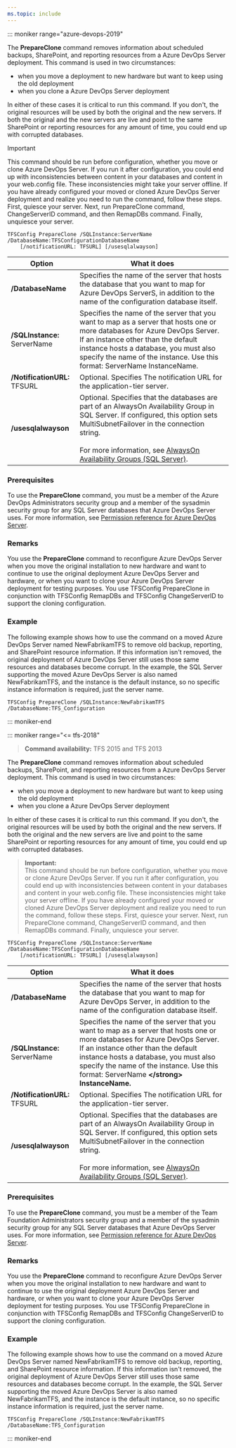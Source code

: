```yaml
---
ms.topic: include
---
```


::: moniker range="azure-devops-2019"

The **PrepareClone** command removes information about scheduled backups, SharePoint,
and reporting resources from a Azure DevOps Server deployment.
This command is used in two circumstances:

- when you move a deployment to new hardware but want to keep using the old deployment
- when you clone a Azure DevOps Server deployment

In either of these cases it is critical to run this command.
If you don't, the original resources will be used by both the original and the new servers.
If both the original and the new servers are live and point to the same SharePoint or reporting resources for any amount of time,
you could end up with corrupted databases.

> [!IMPORTANT]
> This command should be run before configuration, whether you move or clone Azure DevOps Server.
> If you run it after configuration, you could end up with inconsistencies between content in your databases and content in your web.config file.
> These inconsistencies might take your server offline.
> If you have already configured your moved or cloned Azure DevOps Server deployment and realize you need to run the command, follow these steps.
> First, quiesce your server. Next, run PrepareClone command, ChangeServerID command, and then RemapDBs command. Finally, unquiesce your server.

```
TFSConfig PrepareClone /SQLInstance:ServerName /DatabaseName:TFSConfigurationDatabaseName
	[/notificationURL: TFSURL] [/usesqlalwayson]
```

<table>
	<thead>
		<tr>
			<th>Option</th>
			<th>What it does</th>
		</tr>
	</thead>
	<tbody>
		<tr>
			<td><strong>/DatabaseName</strong></td>
			<td>Specifies the name of the server that hosts the database that you want to map for Azure DevOps ServerS, in addition to the name of the configuration database itself.</td>
		</tr>
		<tr>
			<td><strong>/SQLInstance:</strong> ServerName</td>
			<td>
				Specifies the name of the server that you want to map as a server that hosts one or more databases for Azure DevOps Server.
				If an instance other than the default instance hosts a database, you must also specify the name of the instance.
                Use this format: ServerName InstanceName.
			</td>
		</tr>
		<tr>
			<td><strong>/NotificationURL:</strong> TFSURL</td>
			<td>Optional. Specifies The notification URL for the application-tier server.</td>
		</tr>
		<tr>
			<td><strong>/usesqlalwayson</strong></td>
			<td>
				Optional. Specifies that the databases are part of an AlwaysOn Availability Group in SQL Server.
				If configured, this option sets MultiSubnetFailover in the connection string.<br/><br/>
				For more information, see <a href="http://msdn.microsoft.com/library/hh510230.aspx">AlwaysOn Availability Groups (SQL Server)</a>.
			</td>
		</tr>
	</tbody>
</table>

### Prerequisites

To use the **PrepareClone** command, you must be a member of the Azure DevOps Administrators security group and a member of the sysadmin security group for any SQL Server databases that Azure DevOps Server uses.
For more information, see [Permission reference for Azure DevOps Server](/azure/devops/security/permissions).

### Remarks

You use the **PrepareClone** command to reconfigure Azure DevOps Server when you move the original installation to new hardware and want to continue to use the original deployment Azure DevOps Server and hardware, or when you want to clone your Azure DevOps Server deployment for testing purposes. You use TFSConfig PrepareClone in conjunction with TFSConfig RemapDBs and TFSConfig ChangeServerID to support the cloning configuration.

### Example

The following example shows how to use the command on a moved Azure DevOps Server named NewFabrikamTFS to remove old backup, reporting, and SharePoint resource information. If this information isn't removed, the original deployment of Azure DevOps Server still uses those same resources and databases become corrupt. In the example, the SQL Server supporting the moved Azure DevOps Server is also named NewFabrikamTFS, and the instance is the default instance, so no specific instance information is required, just the server name.

```
TFSConfig PrepareClone /SQLInstance:NewFabrikamTFS /DatabaseName:TFS_Configuration
```

::: moniker-end

::: moniker range="<= tfs-2018"

>**Command availability:** TFS 2015 and TFS 2013

The **PrepareClone** command removes information about scheduled backups, SharePoint,
and reporting resources from a Azure DevOps Server deployment.
This command is used in two circumstances:
- when you move a deployment to new hardware but want to keep using the old deployment
- when you clone a Azure DevOps Server deployment

In either of these cases it is critical to run this command.
If you don't, the original resources will be used by both the original and the new servers.
If both the original and the new servers are live and point to the same SharePoint or reporting resources for any amount of time,
you could end up with corrupted databases.

>**Important:**  
>This command should be run before configuration, whether you move or clone Azure DevOps Server.
>If you run it after configuration,
>you could end up with inconsistencies between content in your databases and content in your web.config file.
>These inconsistencies might take your server offline.
>If you have already configured your moved or cloned Azure DevOps Server deployment and realize you need to run the command, follow these steps.
>First, quiesce your server. Next, run PrepareClone command, ChangeServerID command, and then RemapDBs command. Finally, unquiesce your server.

    TFSConfig PrepareClone /SQLInstance:ServerName /DatabaseName:TFSConfigurationDatabaseName
		[/notificationURL: TFSURL] [/usesqlalwayson]

<table>
	<thead>
		<tr>
			<th>Option</th>
			<th>What it does</th>
		</tr>
	</thead>
	<tbody>
		<tr>
			<td><strong>/DatabaseName</strong></td>
			<td>Specifies the name of the server that hosts the database that you want to map for Azure DevOps Server, in addition to the name of the configuration database itself.</td>
		</tr>
		<tr>
			<td><strong>/SQLInstance:</strong> ServerName</td>
			<td>
				Specifies the name of the server that you want to map as a server that hosts one or more databases for Azure DevOps Server.
				If an instance other than the default instance hosts a database, you must also specify the name of the instance.
                Use this format: ServerName <strong>&lt;/strong&gt; InstanceName.
			</td>
		</tr>
		<tr>
			<td><strong>/NotificationURL:</strong> TFSURL</td>
			<td>Optional. Specifies The notification URL for the application-tier server.</td>
		</tr>
		<tr>
			<td><strong>/usesqlalwayson</strong></td>
			<td>
				Optional. Specifies that the databases are part of an AlwaysOn Availability Group in SQL Server.
				If configured, this option sets MultiSubnetFailover in the connection string.<br/><br/>
				For more information, see <a href="http://msdn.microsoft.com/library/hh510230.aspx">AlwaysOn Availability Groups (SQL Server)</a>.
			</td>
		</tr>
	</tbody>
</table>

### Prerequisites

To use the **PrepareClone** command, you must be a member of the Team Foundation Administrators security group
and a member of the sysadmin security group for any SQL Server databases that Azure DevOps Server uses.
For more information, see [Permission reference for Azure DevOps Server](/azure/devops/security/permissions).

### Remarks

You use the **PrepareClone** command to reconfigure Azure DevOps Server when you move the original installation to new hardware and want to continue to use the original deployment Azure DevOps Server and hardware, or when you want to clone your Azure DevOps Server deployment for testing purposes. You use TFSConfig PrepareClone in conjunction with TFSConfig RemapDBs and TFSConfig ChangeServerID to support the cloning configuration.

### Example

The following example shows how to use the command on a moved Azure DevOps Server named NewFabrikamTFS to remove old backup, reporting, and SharePoint resource information. If this information isn't removed, the original deployment of Azure DevOps Server still uses those same resources and databases become corrupt. In the example, the SQL Server supporting the moved Azure DevOps Server is also named NewFabrikamTFS, and the instance is the default instance, so no specific instance information is required, just the server name.

    TFSConfig PrepareClone /SQLInstance:NewFabrikamTFS /DatabaseName:TFS_Configuration

::: moniker-end